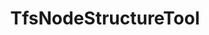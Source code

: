 ---
optionsClassName: TfsNodeStructureToolOptions
optionsClassFullName: MigrationTools.Tools.TfsNodeStructureToolOptions
configurationSamples: []
description: The TfsNodeStructureToolEnricher is used to create missing nodes in the target project. To configure it add a `TfsNodeStructureToolOptions` section to `CommonEnrichersConfig` in the config file. Otherwise defaults will be applied.
className: TfsNodeStructureTool
typeName: Tools
architecture: v1
options: []
status: missng XML code comments
processingTarget: missng XML code comments
classFile: /src/MigrationTools.Clients.AzureDevops.ObjectModel/Tools/TfsNodeStructureTool.cs
optionsClassFile: /src/MigrationTools.Clients.AzureDevops.ObjectModel/Tools/TfsNodeStructureToolOptions.cs

redirectFrom:
- /Reference/v1/Tools/TfsNodeStructureToolOptions/
layout: reference
toc: true
permalink: /Reference/Tools/TfsNodeStructureTool/
title: TfsNodeStructureTool
categories:
- Tools
- v1
topics:
- topic: notes
  path: /Tools/TfsNodeStructureTool-notes.md
  exists: false
  markdown: ''
- topic: introduction
  path: /Tools/TfsNodeStructureTool-introduction.md
  exists: false
  markdown: ''

---